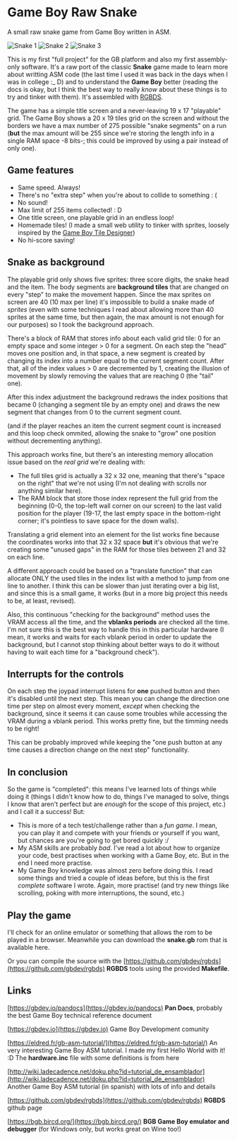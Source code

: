 # Game Boy Raw Snake
A small raw snake game from Game Boy written in ASM.

![Snake 1](http://albertgonzalez.coffee/projects/raw_snake/img/snake_1_small.png) ![Snake 2](http://albertgonzalez.coffee/projects/raw_snake/img/snake_2_small.png) ![Snake 3](http://albertgonzalez.coffee/projects/raw_snake/img/snake_3_small.png)

This is my first "full project" for the GB platform and also my first assembly-only software. It's a raw port of the classic **Snake** game made to learn more about writting ASM code (the last time I used it was back in the days when I was in college :_ D) and to understand the **Game Boy** better (reading the docs is okay, but I think the best way to really _know_ about these things is to try and tinker with them). It's assembled with [RGBDS](https://github.com/gbdev/rgbds).

The game has a simple title screen and a never-leaving 19 x 17 "playable" grid. The Game Boy shows a 20 x 19 tiles grid on the screen and without the borders we have a max number of 275 possible "snake segments" on a run (**but** the max amount will be 255 since we're storing the length info in a single RAM space -8 bits-; this could be improved by using a pair instead of only one).

## Game features

- Same speed. Always!
- There's no "extra step" when you're about to collide to something : (
- No sound!
- Max limit of 255 items collected! : D
- One title screen, one playable grid in an endless loop!
- Homemade tiles! (I made a small web utility to tinker with sprites, loosely inspired by the [Game Boy Tile Designer](http://www.devrs.com/gb/hmgd/gbtd.html))
- No hi-score saving!

## Snake as background

The playable grid only shows five sprites: three score digits, the snake head and the item. The body segments are **background tiles** that are changed on every "step" to make the movement happen. Since the max sprites on screen are 40 (10 max per line) it's impossible to build a snake made of _sprites_ (even with some techniques I read about allowing more than 40 sprites at the same time, but then again, the max amount is not enough for our purposes) so I took the background approach.

There's a block of RAM that stores info about each valid grid tile: 0 for an empty space and some integer > 0 for a segment. On each step the "head" moves one position and, in that space, a new segment is created by changing its index into a number equal to the current segment count. After that, all of the index values > 0 are decremented by 1, creating the illusion of movement by slowly removing the values that are reaching 0 (the "tail" one).

After this index adjustment the background redraws the index positions that became 0 (changing a segment tile by an empty one) and draws the new segment that changes from 0 to the current segment count.

(and if the player reaches an item the current segment count is increased and this loop check ommited, allowing the snake to "grow" one position without decrementing anything).

This approach works fine, but there's an interesting memory allocation issue based on the _real grid_ we're dealing with:

- The full tiles grid is actually a 32 x 32 one, meaning that there's "space on the right" that we're not using (I'm not dealing with scrolls nor anything similar here).
- The RAM block that store those index represent the full grid from the beginning (0-0, the top-left wall corner on our screen) to the last valid position for the player (19-17, the last empty space in the bottom-right corner; it's pointless to save space for the down walls).

Translating a grid element into an element for the list works fine because the coordinates works into that 32 x 32 space **but** it's obvious that we're creating some "unused gaps" in the RAM for those tiles between 21 and 32 on each line.

A different approach could be based on a "translate function" that can allocate ONLY the used tiles in the index list with a method to jump from one line to another. I think this can be slower than just iterating over a big list, and since this is a small game, it works (but in a more big project this needs to be, at least, revised).

Also, this continuous "checking for the background" method uses the VRAM access all the time, and the **vblanks periods** are checked all the time. I'm not sure this is the best way to handle this in this particular hardware (I mean, it works and waits for each vblank period in order to update the background, but I cannot stop thinking about better ways to do it without having to wait each time for a "background check").

## Interrupts for the controls

On each step the joypad interrupt listens for **one** pushed button and then it's disabled until the next step. This mean you can change the direction one time per step on almost every moment, _except_ when checking the background, since it seems it can cause some troubles while accessing the VRAM during a vblank period. This works pretty fine, but the timming needs to be right!

This can be probably improved while keeping the "one push button at any time causes a direction change on the next step" functionality.

## In conclusion

So the game is "completed": this means I've learned lots of things while doing it (things I didn't know how to do, things I've managed to solve, things I know that aren't perfect but are _enough_ for the scope of this project, etc.) and I call it a success! But:

- This is more of a tech test/challenge rather than a _fun game_. I mean, you can play it and compete with your friends or yourself if you want, but chances are you're going to get bored quickly :/
- My ASM skills are probably _bad_. I've read a lot about how to organize your code, best practises when working with a Game Boy, etc. But in the end I need more practise.
- My Game Boy knowledge was almost zero before doing this. I read some things and tried a couple of ideas before, but this is the first _complete_ software I wrote. Again, more practise! (and try new things like scrolling, poking with more interruptions, the sound, etc.)

## Play the game

I'll check for an online emulator or something that allows the rom to be played in a browser. Meanwhile you can download the **snake.gb** rom that is available here.

Or you can compile the source with the [https://github.com/gbdev/rgbds](https://github.com/gbdev/rgbds) **RGBDS** tools using the provided **Makefile**.

## Links
[https://gbdev.io/pandocs](https://gbdev.io/pandocs) **Pan Docs**, probably the best Game Boy technical reference document

[https://gbdev.io](https://gbdev.io) Game Boy Development comunity

[https://eldred.fr/gb-asm-tutorial/](https://eldred.fr/gb-asm-tutorial/) An very interesting Game Boy ASM tutorial. I made my first Hello World with it! :D The **hardware.inc** file with some definitions is from here

[http://wiki.ladecadence.net/doku.php?id=tutorial_de_ensamblador](http://wiki.ladecadence.net/doku.php?id=tutorial_de_ensamblador) Another Game Boy ASM tutorial (in spanish) with lots of info and details

[https://github.com/gbdev/rgbds](https://github.com/gbdev/rgbds) **RGBDS** github page

[https://bgb.bircd.org/](https://bgb.bircd.org/) **BGB Game Boy emulator and debugger** (for Windows only, but works great on Wine too!)
